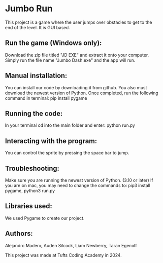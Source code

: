 # Jumbo Run

This project is a game where the user jumps over obstacles to get to the end of the level. It is GUI based. 

## Run the game (Windows only):

Download the zip file titled "JD EXE" and extract it onto your computer.
Simply run the file name "Jumbo Dash.exe" and the app will run.

## Manual installation:

You can install our code by downloading it from github.
You also must download the newest version of Python.
Once completed, run the following command in terminal: pip install pygame

## Running the code:

In your terminal cd into the main folder and enter: python run.py

## Interacting with the program:

You can control the sprite by pressing the space bar to jump. 

## Troubleshooting:

Make sure you are running the newest version of Python. (3.10 or later)
If you are on mac, you may need to change the commands to: pip3 install pygame, python3 run.py

## Libraries used:

We used Pygame to create our project. 

## Authors:

Alejandro Madero, Auden Silcock, Liam Newberry, Taran Egenolf

This project was made at Tufts Coding Academy in 2024.
